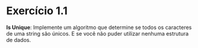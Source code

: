 # Exercício 1.1

**Is Unique**: Implemente um algoritmo que determine se todos os caracteres de uma string são únicos. E se você não puder utilizar nenhuma estrutura de dados.